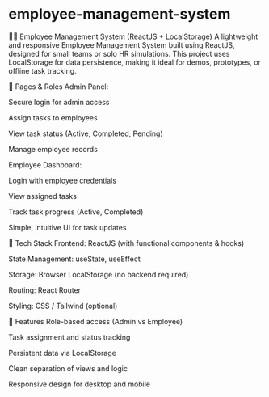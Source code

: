 # employee-management-system
🧑‍💼 Employee Management System (ReactJS + LocalStorage)
A lightweight and responsive Employee Management System built using ReactJS, designed for small teams or solo HR simulations. This project uses LocalStorage for data persistence, making it ideal for demos, prototypes, or offline task tracking.

🔐 Pages & Roles
Admin Panel:

Secure login for admin access

Assign tasks to employees

View task status (Active, Completed, Pending)

Manage employee records

Employee Dashboard:

Login with employee credentials

View assigned tasks

Track task progress (Active, Completed)

Simple, intuitive UI for task updates

🧰 Tech Stack
Frontend: ReactJS (with functional components & hooks)

State Management: useState, useEffect

Storage: Browser LocalStorage (no backend required)

Routing: React Router

Styling: CSS / Tailwind (optional)

🚀 Features
Role-based access (Admin vs Employee)

Task assignment and status tracking

Persistent data via LocalStorage

Clean separation of views and logic

Responsive design for desktop and mobile

